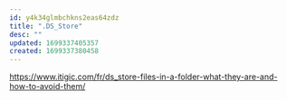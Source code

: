 ```yaml
---
id: y4k34glmbchkns2eas64zdz
title: ".DS_Store"
desc: ""
updated: 1699337405357
created: 1699337380458
---
```


https://www.itigic.com/fr/ds_store-files-in-a-folder-what-they-are-and-how-to-avoid-them/
